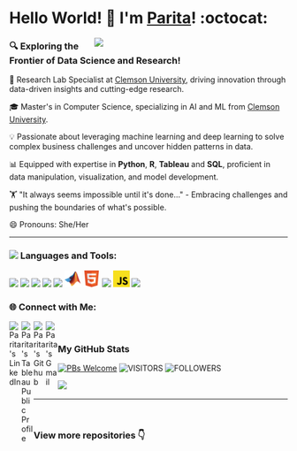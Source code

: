# Hello World! 👋 I'm [**Parita**](https://www.linkedin.com/in/parita-brahmbhatt-908148159/)! :octocat:

<img style="margin: 0 auto" align='right' height="auto"  width="350" src="https://user-images.githubusercontent.com/59734313/157189039-c09b3e38-9f42-42c0-ab54-14f1574190a7.gif"/>

### 🔍 Exploring the Frontier of Data Science and Research!

🚀 Research Lab Specialist at [Clemson University](https://www.clemson.edu/), driving innovation through data-driven insights and cutting-edge research.

🎓 Master's in Computer Science, specializing in AI and ML from [Clemson University](https://www.clemson.edu/).

💡 Passionate about leveraging machine learning and deep learning to solve complex business challenges and uncover hidden patterns in data.

📊 Equipped with expertise in **Python**, **R**, **Tableau** and **SQL**, proficient in data manipulation, visualization, and model development.

🏋 "It always seems impossible until it's done..." - Embracing challenges and pushing the boundaries of what's possible.

😄 Pronouns: She/Her


---


### <img src="https://media.giphy.com/media/WUlplcMpOCEmTGBtBW/giphy.gif" width="30"> **Languages and Tools:**
<p align="left"> 
<img src=https://upload.wikimedia.org/wikipedia/commons/thumb/1/18/C_Programming_Language.svg/1200px-C_Programming_Language.svg.png height='30' weight='30'/>
  <img src=https://upload.wikimedia.org/wikipedia/commons/thumb/1/18/ISO_C%2B%2B_Logo.svg/1200px-ISO_C%2B%2B_Logo.svg.png  height='30' weight='30'/>
  <img src=https://upload.wikimedia.org/wikipedia/commons/thumb/c/c3/Python-logo-notext.svg/1200px-Python-logo-notext.svg.png height='30' weight='30'/>
  <img src="https://img.icons8.com/fluency/344/rstudio.png" height='30' weight='30'/>
  <img src="https://img.icons8.com/color/344/tableau-software.png" height='30' weight='30'/>
  <img src=https://github.com/shantanutyagi67/shantanutyagi67/blob/main/matlab.png  height='30' weight='30'/>
  <img src=https://github.com/edent/SuperTinyIcons/blob/master/images/svg/html5.svg height='30' weight='30'/>
  <img src=https://cdn.345tool.com/public/logos/css-formatter-logo.png height='30'  weight='30'/> 
  <img src=https://github.com/edent/SuperTinyIcons/blob/master/images/svg/javascript.svg height='30' weight='30'/>
  <a href="https://getbootstrap.com" target="_blank"> <img src="https://img.icons8.com/color/48/000000/bootstrap.png" height='30' weight='30'/> </a> 

</p>



### 🌐 Connect with Me:
<a href = "https://www.linkedin.com/in/parita-brahmbhatt-908148159/">
  <img width="22px" alt="Parita's LinkedIn" align="left" src="https://cdn.jsdelivr.net/npm/simple-icons@v3/icons/linkedin.svg"/>
</a>

<a href = "https://public.tableau.com/app/profile/parita.brahmbhatt/vizzes">
  <img width="22px" alt="Parita's Tableau Public Profile" align="left" src="https://cdn.jsdelivr.net/npm/simple-icons@v3/icons/tableau.svg"/>
</a>

<a href="https://github.com/paritabrahmbhatt">
  <img align="left" alt="Parita's Github" width="22px" src="https://cdn.jsdelivr.net/npm/simple-icons@v3/icons/github.svg" />
</a>

<a href = "mailto:paritabrahmbhatt1@gmail.com">
  <img align="left" alt="Parita's Gmail" width="22px" src="https://img.icons8.com/fluent/48/000000/gmail-new.png"/>
</a>
</br>

### My GitHub Stats

[![PBs Welcome](https://img.shields.io/badge/PRs-welcome-edb0fc.svg?style=flat&logo=github)](https://github.com/paritabrahmbhatt)
<img alt="VISITORS" src="https://komarev.com/ghpvc/?username=paritabrahmbhatt&style=flat&labelColor=edb0fc&logo=github&label=PROFILE+VIEWS&color=edb0fc"/>
<img alt="FOLLOWERS" src="https://img.shields.io/github/followers/paritabrahmbhatt?color=edb0fc&logo=githubb&label=FOLLOWERS"/>

<a href="http://www.github.com/paritabrahmbhatt"><img src="https://github-readme-streak-stats.herokuapp.com/?user=paritabrahmbhatt&stroke=000000&background=ffffff&ring=ec4899&fire=ec4899&currStreakNum=000000&currStreakLabel=ec4899&sideNums=000000&sideLabels=000000&dates=000000&hide_border=true" /></a>

---
</br>

### View more repositories 👇


